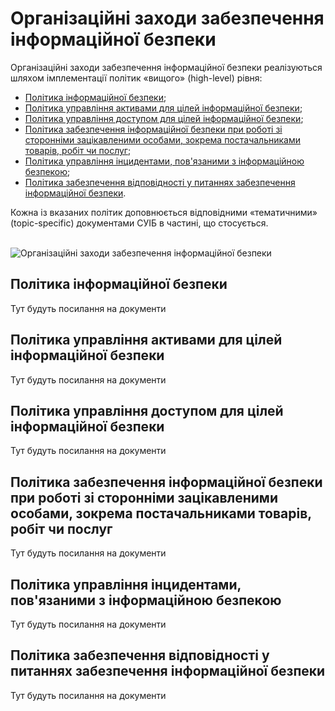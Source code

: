 # Організаційні заходи забезпечення інформаційної безпеки

Організаційні заходи забезпечення інформаційної безпеки реалізуються шляхом імплементації політик «вищого» (high-level) рівня:
* [Політика інформаційної безпеки](/org#політика-інформаціиноі-безпеки);
* [Політика управління активами для цілей інформаційної безпеки](/org#політика-управління-активами-для-цілеи-інформаціиноі-безпеки);
* [Політика управління доступом для цілей інформаційної безпеки](/org#політика-управління-доступом-для-цілеи-інформаціиноі-безпеки);
* [Політика забезпечення інформаційної безпеки при роботі зі сторонніми зацікавленими особами, зокрема постачальниками товарів, робіт чи послуг](/org#політика-забезпечення-інформаціиноі-безпеки-при-роботі-зі-сторонніми-зацікавленими-особами-зокрема-постачальниками-товарів-робіт-чи-послуг);
* [Політика управління інцидентами, пов'язаними з інформаційною безпекою](/org#політика-управління-інцидентами-пов-язаними-з-інформаціиною-безпекою);
* [Політика забезпечення відповідності у питаннях забезпечення інформаційної безпеки](/org#політика-забезпечення-відповідності-у-питаннях-забезпечення-інформаціиноі-безпеки).

Кожна із вказаних політик доповнюється відповідними «тематичними» (topic-specific) документами СУІБ в частині, що стосується.<br><br>

<div class="image-wrapper org">
  <img 
    src="/org.svg" 
    alt="Організаційні заходи забезпечення інформаційної безпеки" 
  />
</div>


## Політика інформаційної безпеки
Тут будуть посилання на документи

## Політика управління активами для цілей інформаційної безпеки
Тут будуть посилання на документи

## Політика управління доступом для цілей інформаційної безпеки
Тут будуть посилання на документи

## Політика забезпечення інформаційної безпеки при роботі зі сторонніми зацікавленими особами, зокрема постачальниками товарів, робіт чи послуг
Тут будуть посилання на документи

## Політика управління інцидентами, пов'язаними з інформаційною безпекою
Тут будуть посилання на документи

## Політика забезпечення відповідності у питаннях забезпечення інформаційної безпеки
Тут будуть посилання на документи
